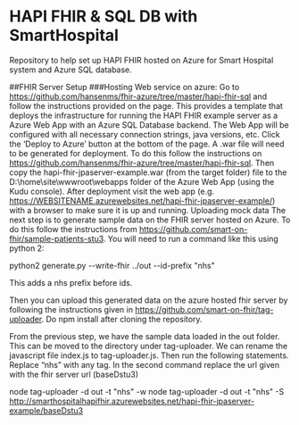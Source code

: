 # HAPI FHIR & SQL DB with SmartHospital
Repository to help set up HAPI FHIR hosted on Azure for Smart Hospital system and Azure SQL database.


##FHIR Server Setup
###Hosting Web service on azure:
Go to https://github.com/hansenms/fhir-azure/tree/master/hapi-fhir-sql and follow the instructions provided on the page. This provides a template that deploys the infrastructure for running the HAPI FHIR example server as a Azure Web App with an Azure SQL Database backend. The Web App will be configured with all necessary connection strings, java versions, etc. Click the ‘Deploy to Azure’ button at the bottom of the page.
A .war file will need to be generated for deployment. To do this follow the instructions on https://github.com/hansenms/fhir-azure/tree/master/hapi-fhir-sql. Then copy the hapi-fhir-jpaserver-example.war (from the target folder) file to the D:\home\site\wwwroot\webapps folder of the Azure Web App (using the Kudu console).
After deployment visit the web app (e.g. https://WEBSITENAME.azurewebsites.net/hapi-fhir-jpaserver-example/) with a browser to make sure it is up and running.
Uploading mock data
The next step is to generate sample data on the FHIR server hosted on Azure. To do this follow the instructions from https://github.com/smart-on-fhir/sample-patients-stu3. You will need to run a command like this using python 2:

python2 generate.py --write-fhir ../out --id-prefix "nhs"

This adds a nhs prefix before ids.
 
Then you can upload this generated data on the azure hosted fhir server by following the instructions given in https://github.com/smart-on-fhir/tag-uploader. Do npm install after cloning the repository.

From the previous step, we have the sample data loaded in the out folder. This can be moved to the directory under tag-uploader. We can rename the javascript file index.js to tag-uploader.js. Then run the following statements. Replace “nhs” with any tag. In the second command replace the url given with the fhir server url (baseDstu3)

node tag-uploader -d out -t "nhs" -w
node tag-uploader -d out -t "nhs" -S http://smarthospitalhapifhir.azurewebsites.net/hapi-fhir-jpaserver-example/baseDstu3


